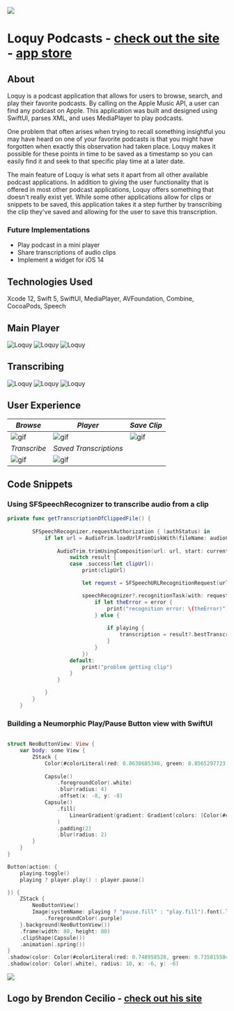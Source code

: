 [![](Assets/loquyIconBC1.1.png)](https://kelbymittan.wixsite.com/loquy)
# Loquy Podcasts - [check out the site](https://kelbymittan.wixsite.com/loquy) -  [app store](https://apps.apple.com/us/app/loquy/id1532251878)

## About
Loquy is a podcast application that allows for users to browse, search, and play their favorite podcasts. By calling on the Apple Music API, a user can find any podcast on Apple. This application was built and designed using SwiftUI, parses XML, and uses MediaPlayer to play podcasts.

One problem that often arises when trying to recall something insightful you may have heard on one of your favorite podcasts is that you might have forgotten when exactly this observation had taken place. Loquy makes it possible for these points in time to be saved as a timestamp so you can easily find it and seek to that specific play time at a later date. 

The main feature of Loquy is what sets it apart from all other available podcast applications. In addition to giving the user functionality that is offered in most other podcast applications, Loquy offers something that doesn't really exist yet. While some other applications allow for clips or snippets to be saved, this application takes it a step further by transcribing the clip they've saved and allowing for the user to save this transcription.

### Future Implementations
- Play podcast in a mini player
- Share transcriptions of audio clips
- Implement a widget for iOS 14

## Technologies Used
Xcode 12, Swift 5, SwiftUI, MediaPlayer, AVFoundation, Combine, CocoaPods, Speech

## Main Player
![Loquy](Assets/homeTab.png) ![Loquy](Assets/playingPodcast.png) ![Loquy](Assets/clipView.png)

## Transcribing
![Loquy](Assets/transcribeView.png) ![Loquy](Assets/savedTView.png) ![Loquy](Assets/pageView.png)

## User Experience
_Browse_ | _Player_ | _Save Clip_
------------ | ------------- | -------------
![gif](Assets/loquyGif1.gif) | ![gif](Assets/loquyGif2.gif) | ![gif](Assets/loquyGif3.gif)
_Transcribe_ | _Saved Transcriptions_
![gif](Assets/loquyGif4.gif) | ![gif](Assets/loquyGif5.gif)

## Code Snippets

### Using SFSpeechRecognizer to transcribe audio from a clip
```swift
private func getTranscriptionOfClippedFile() {
        
        SFSpeechRecognizer.requestAuthorization { (authStatus) in
            if let url = AudioTrim.loadUrlFromDiskWith(fileName: audioClip.episode.title + audioClip.startTime + ".m4a") {
                
                AudioTrim.trimUsingComposition(url: url, start: currentTime, duration: audioClip.duration, pathForFile: "trimmedFile") { (result) in
                    switch result {
                    case .success(let clipUrl):
                        print(clipUrl)

                        let request = SFSpeechURLRecognitionRequest(url: clipUrl)

                        speechRecognizer?.recognitionTask(with: request, resultHandler: { (result, error) in
                            if let theError = error {
                                print("recognition error: \(theError)")
                            } else {
                                
                                if playing {
                                    transcription = result?.bestTranscription.formattedString ?? "could not get treanscription"
                                }
                            }
                        })
                    default:
                        print("problem getting clip")
                    }
                }

            }
        }
    }
 ```

### Building a Neumorphic Play/Pause Button view with SwiftUI
```swift

struct NeoButtonView: View {
    var body: some View {
        ZStack {
            Color(#colorLiteral(red: 0.8638685346, green: 0.8565297723, blue: 1, alpha: 1))
            
            Capsule()
                .foregroundColor(.white)
                .blur(radius: 4)
                .offset(x: -8, y: -8)
            Capsule()
                .fill(
                    LinearGradient(gradient: Gradient(colors: [Color(#colorLiteral(red: 0.9536944032, green: 0.9129546285, blue: 1, alpha: 1)), Color.white]), startPoint: .topLeading, endPoint: .bottomTrailing)
                )
                .padding(2)
                .blur(radius: 2)
        }
    }
}

Button(action: {
    playing.toggle()
    playing ? player.play() : player.pause()

}) {
    ZStack {
        NeoButtonView()
        Image(systemName: playing ? "pause.fill" : "play.fill").font(.largeTitle)
            .foregroundColor(.purple)
    }.background(NeoButtonView())
    .frame(width: 80, height: 80)
    .clipShape(Capsule())
    .animation(.spring())
}
.shadow(color: Color(#colorLiteral(red: 0.748958528, green: 0.7358155847, blue: 0.9863374829, alpha: 1)), radius: 8, x: 6, y: 6)
.shadow(color: Color(.white), radius: 10, x: -6, y: -6)
```
[![](Assets/loquyIconBC1.1.png)](https://kelbymittan.wixsite.com/loquy)
## Logo by Brendon Cecilio - [check out his site](https://brendoncecilio.com/)
